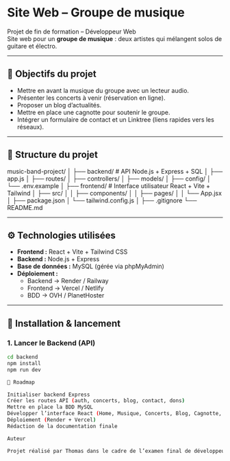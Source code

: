 # Site Web – Groupe de musique

Projet de fin de formation – Développeur Web  
Site web pour un **groupe de musique** : deux artistes qui mélangent solos de guitare et électro.

---

## 🎯 Objectifs du projet
- Mettre en avant la musique du groupe avec un lecteur audio.
- Présenter les concerts à venir (réservation en ligne).
- Proposer un blog d’actualités.
- Mettre en place une cagnotte pour soutenir le groupe.
- Intégrer un formulaire de contact et un Linktree (liens rapides vers les réseaux).

---

## 📂 Structure du projet



music-band-project/
│
├── backend/ # API Node.js + Express + SQL
│ ├── app.js
│ ├── routes/
│ ├── controllers/
│ ├── models/
│ ├── config/
│ └── .env.example
│
├── frontend/ # Interface utilisateur React + Vite + Tailwind
│ ├── src/
│ │ ├── components/
│ │ ├── pages/
│ │ └── App.jsx
│ ├── package.json
│ └── tailwind.config.js
│
├── .gitignore
└── README.md


---

## ⚙️ Technologies utilisées
- **Frontend :** React + Vite + Tailwind CSS  
- **Backend :** Node.js + Express  
- **Base de données :** MySQL (gérée via phpMyAdmin)  
- **Déploiement :**
  - Backend → Render / Railway  
  - Frontend → Vercel / Netlify  
  - BDD → OVH / PlanetHoster  

---

## 🚀 Installation & lancement

### 1. Lancer le Backend (API)
```bash
cd backend
npm install
npm run dev

📝 Roadmap

Initialiser backend Express
Créer les routes API (auth, concerts, blog, contact, dons)
Mettre en place la BDD MySQL
Développer l’interface React (Home, Musique, Concerts, Blog, Cagnotte, Contact)
Déploiement (Render + Vercel)
Rédaction de la documentation finale

Auteur

Projet réalisé par Thomas dans le cadre de l’examen final de développeur web.

